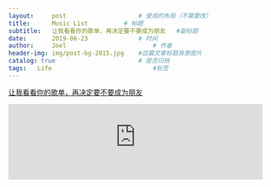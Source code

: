 ```yaml
---
layout:     post   				    # 使用的布局（不需要改）
title:      Music List			# 标题 
subtitle:   让我看看你的歌单，再决定要不要成为朋友   #副标题
date:       2019-06-23 				# 时间
author:     Joel 						# 作者
header-img: img/post-bg-2015.jpg 	#这篇文章标题背景图片
catalog: true 						# 是否归档
tags:	Life							#标签
---
```

<a href="https://mp.weixin.qq.com/s?__biz=MjM5ODAxODM0MA==&mid=401612325&idx=1&sn=dacc6663c2aac6c1d77b62af6e782572&chksm=34d5926e03a21b78d1d9f3c8f622fe94bb0fbd8bf094d9f03e0af64aac93f07cdbbbc78cb7cb&mpshare=1&scene=1&srcid=1215ymXP90FHTMaJ22TMjhSS&pass_ticket=0lhtCWRx6Ep%2Bgy4kgFSURog96NhACLsmycVb105M67xO34ZN5g8K32tNZO%2Fmx6fn#rd">让我看看你的歌单，再决定要不要成为朋友 </a>

<embed width="100%" min-height="540px" name="plugin" id="plugin" src="https://raw.githubusercontent.com/JoelPub/joelpub.github.io/master/img/blog/2.pdf" type="application/pdf" internalinstanceid="9">
